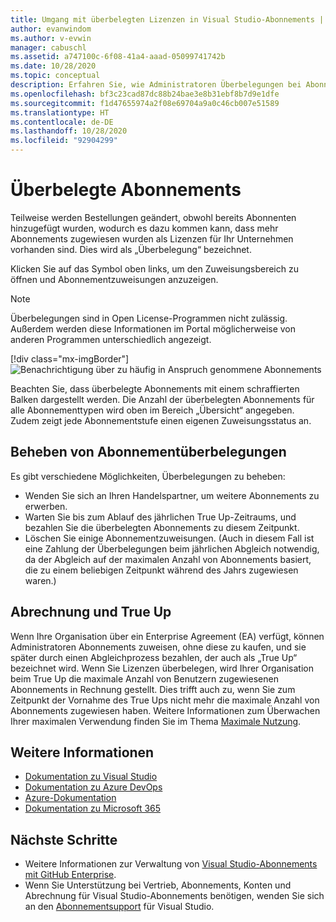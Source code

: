 ```yaml
---
title: Umgang mit überbelegten Lizenzen in Visual Studio-Abonnements | Microsoft-Dokumentation
author: evanwindom
ms.author: v-evwin
manager: cabuschl
ms.assetid: a747100c-6f08-41a4-aaad-05099741742b
ms.date: 10/28/2020
ms.topic: conceptual
description: Erfahren Sie, wie Administratoren Überbelegungen bei Abonnements beheben können.
ms.openlocfilehash: bf3c23cad87dc88b24bae3e8b31ebf8b7d9e1dfe
ms.sourcegitcommit: f1d47655974a2f08e69704a9a0c46cb007e51589
ms.translationtype: HT
ms.contentlocale: de-DE
ms.lasthandoff: 10/28/2020
ms.locfileid: "92904299"
---
```

# <a name="over-allocated-subscriptions"></a>Überbelegte Abonnements
Teilweise werden Bestellungen geändert, obwohl bereits Abonnenten hinzugefügt wurden, wodurch es dazu kommen kann, dass mehr Abonnements zugewiesen wurden als Lizenzen für Ihr Unternehmen vorhanden sind. Dies wird als „Überbelegung“ bezeichnet.  

Klicken Sie auf das Symbol oben links, um den Zuweisungsbereich zu öffnen und Abonnementzuweisungen anzuzeigen.  

> [!NOTE]
> Überbelegungen sind in Open License-Programmen nicht zulässig.  Außerdem werden diese Informationen im Portal möglicherweise von anderen Programmen unterschiedlich angezeigt.
>
> [!div class="mx-imgBorder"]
> ![Benachrichtigung über zu häufig in Anspruch genommene Abonnements](_img/over-claimed/over-claimed-alert.png "Die Anzahl von Überbelegungen ist in der Übersicht aufgeführt und wird im Diagramm durch den schraffierten Balken für jeden Abonnementtyp dargestellt.")

Beachten Sie, dass überbelegte Abonnements mit einem schraffierten Balken dargestellt werden.  Die Anzahl der überbelegten Abonnements für alle Abonnementtypen wird oben im Bereich „Übersicht“ angegeben. Zudem zeigt jede Abonnementstufe einen eigenen Zuweisungsstatus an.  

## <a name="resolve-over-allocated-subscriptions"></a>Beheben von Abonnementüberbelegungen
Es gibt verschiedene Möglichkeiten, Überbelegungen zu beheben:
- Wenden Sie sich an Ihren Handelspartner, um weitere Abonnements zu erwerben.
- Warten Sie bis zum Ablauf des jährlichen True Up-Zeitraums, und bezahlen Sie die überbelegten Abonnements zu diesem Zeitpunkt. 
- Löschen Sie einige Abonnementzuweisungen.  (Auch in diesem Fall ist eine Zahlung der Überbelegungen beim jährlichen Abgleich notwendig, da der Abgleich auf der maximalen Anzahl von Abonnements basiert, die zu einem beliebigen Zeitpunkt während des Jahrs zugewiesen waren.)

## <a name="billing-and-true-up"></a>Abrechnung und True Up
Wenn Ihre Organisation über ein Enterprise Agreement (EA) verfügt, können Administratoren Abonnements zuweisen, ohne diese zu kaufen, und sie später durch einen Abgleichprozess bezahlen, der auch als „True Up“ bezeichnet wird.  Wenn Sie Lizenzen überbelegen, wird Ihrer Organisation beim True Up die maximale Anzahl von Benutzern zugewiesenen Abonnements in Rechnung gestellt.  Dies trifft auch zu, wenn Sie zum Zeitpunkt der Vornahme des True Ups nicht mehr die maximale Anzahl von Abonnements zugewiesen haben.  Weitere Informationen zum Überwachen Ihrer maximalen Verwendung finden Sie im Thema [Maximale Nutzung](maximum-usage.md).


## <a name="see-also"></a>Weitere Informationen
- [Dokumentation zu Visual Studio](/visualstudio/)
- [Dokumentation zu Azure DevOps](/azure/devops/)
- [Azure-Dokumentation](/azure/)
- [Dokumentation zu Microsoft 365](/microsoft-365/)

## <a name="next-steps"></a>Nächste Schritte
- Weitere Informationen zur Verwaltung von [Visual Studio-Abonnements mit GitHub Enterprise](assign-github.md).
- Wenn Sie Unterstützung bei Vertrieb, Abonnements, Konten und Abrechnung für Visual Studio-Abonnements benötigen, wenden Sie sich an den [Abonnementsupport](https://visualstudio.microsoft.com/subscriptions/support/) für Visual Studio.